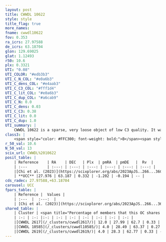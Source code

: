 ```yaml
---
layout: post
title: CWWDL 10622
style: style
title_flag: true
more_names: 
fname: cwwdl10622
fov: 0.353
ra_icrs: 27.97588
de_icrs: 63.18704
glon: 129.69025
glat: 1.12493
r50: 10.6
plx: 0.3321
UTI: "0.08"
UTI_COLOR: "#edb3b3"
UTI_C_N_COL: "#e0a6b3"
UTI_C_dens_COL: "#e4aab3"
UTI_C_C3_COL: "#fff1d4"
UTI_C_lit_COL: "#e0a6b3"
UTI_C_dup_COL: "#a6cab9"
UTI_C_N: 0.0
UTI_C_dens: 0.03
UTI_C_C3: 0.38
UTI_C_lit: 0.0
UTI_C_dup: 1.0
UTI_summary: |
    CWWDL 10622 is a sparse, very loose object of low C3 quality. It was recently reported in the literature.<br><br>This object shares a small percentage of members with at least one entry reported in the same catalogue.<br><br><span style="color: #99180f; font-weight: bold;">Warning: </span>contains less than 25 stars with <i>P>0.5</i> estimated.
class3: |
    <span style="color: #FFC300; font-weight: bold;">B</span><span style="color: red; font-weight: bold;">C</span>
r_50_val: 10.6
N_50_val: 13
scix_url: CWWDL%2010622
posit_table: |
    | Reference    | RA    | DEC   | Plx  | pmRA  | pmDE   |  Rv  |
    | :---         | :---: | :---: | :---: | :---: | :---: | :---: |
    |[Chi et al. (2023)](https://scixplorer.org/abs/2023ApJS..266...36C) | 28.011 | 63.202 | 0.37 | -1.194 | -0.198 | -- |
    | **UCC** |27.976 | 63.187 | 0.332 | -1.202 | -0.194 | -- | 
cds_radec: 27.97588,+63.18704
carousel: UCC
fpars_table: |
    | Reference |  Values |
    | :---  |  :---:  |
    | [Chi et al. (2023)](https://scixplorer.org/abs/2023ApJS..266...36C) | `logAge=7.31, Z=-0.28` |
shared_table: |
    | Cluster | <span title="Percentage of members that this OC shares with the ones listed">%</span>   | RA   | DEC   | Plx   | pmRA  | pmDE  | Rv | UTI |
    | :-: | :-: |:-: | :-: | :-: | :-: | :-: | :-: | :-: |
    |[CWWDL 2617](/_clusters/cwwdl2617/)| 12.0 | 27.99 | 62.7 | 0.33 | -1.09 | -0.23 | -- |0.3 |
    |[CWWDL 10585](/_clusters/cwwdl10585/)| 4.0 | 28.49 | 63.37 | 0.27 | -1.22 | 0.02 | -71.92 |0.06 |
    |[CWWDL 2619](/_clusters/cwwdl2619/)| 4.0 | 28.3 | 62.77 | 0.33 | -1.0 | -0.28 | -- |0.3 |
---
```

